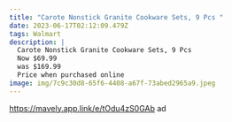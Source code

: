 ```yaml
---
title: "Carote Nonstick Granite Cookware Sets, 9 Pcs "
date: 2023-06-17T02:12:09.479Z
tags: Walmart
description: |
  Carote Nonstick Granite Cookware Sets, 9 Pcs 
  Now $69.99
  was $169.99
  Price when purchased online 
image: img/7c9c30d8-65f6-4408-a67f-73abed2965a9.jpeg
---
```

https://mavely.app.link/e/tOdu4zS0GAb 
ad